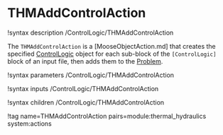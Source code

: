 # THMAddControlAction

!syntax description /ControlLogic/THMAddControlAction

The `THMAddControlAction` is a [MooseObjectAction.md] that creates the specified
[ControlLogic](syntax/ControlLogic/index.md) object for
each sub-block of the `[ControlLogic]` block of an input file, then adds them to the
[Problem](syntax/Problem/index.md).

!syntax parameters /ControlLogic/THMAddControlAction

!syntax inputs /ControlLogic/THMAddControlAction

!syntax children /ControlLogic/THMAddControlAction

!tag name=THMAddControlAction pairs=module:thermal_hydraulics system:actions
